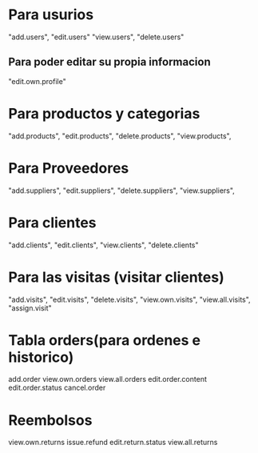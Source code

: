 # Para usurios 
"add.users",
"edit.users"
"view.users",
"delete.users"
## Para poder editar su propia informacion
"edit.own.profile" 

# Para productos y categorias
"add.products",
"edit.products",
"delete.products",
"view.products",

# Para Proveedores 

"add.suppliers",
"edit.suppliers",
"delete.suppliers",
"view.suppliers",

# Para clientes 

"add.clients",
"edit.clients",
"view.clients",
"delete.clients"

# Para las visitas (visitar clientes)

"add.visits",
"edit.visits",
"delete.visits",
"view.own.visits",
"view.all.visits",
"assign.visit"


# Tabla orders(para ordenes e historico)

add.order
view.own.orders
view.all.orders
edit.order.content
edit.order.status
cancel.order

# Reembolsos 

view.own.returns
issue.refund
edit.return.status
view.all.returns